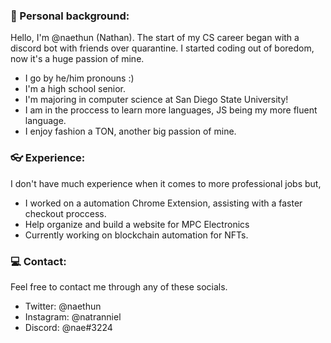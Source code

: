 ### 💼 Personal background:

Hello, I'm @naethun (Nathan). The start of my CS career began with a discord bot with friends over quarantine. I started coding out of boredom, now it's a huge passion of mine. 

- I go by he/him pronouns :)
- I'm a high school senior.
- I'm majoring in computer science at San Diego State University!
- I am in the proccess to learn more languages, JS being my more fluent language.
- I enjoy fashion a TON, another big passion of mine.

### 👓 Experience:

I don't have much experience when it comes to more professional jobs but,

- I worked on a automation Chrome Extension, assisting with a faster checkout proccess.
- Help organize and build a website for MPC Electronics
- Currently working on blockchain automation for NFTs.

### 💻 Contact:

Feel free to contact me through any of these socials.

- Twitter: @naethun
- Instagram: @natranniel
- Discord: @nae#3224

